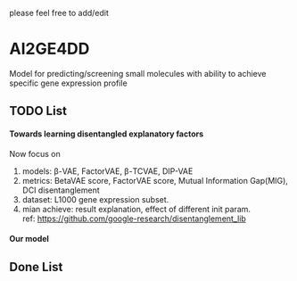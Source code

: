 please feel free to add/edit  
# AI2GE4DD
Model for predicting/screening small molecules with ability to achieve specific gene expression profile  

## TODO List
#### Towards learning disentangled explanatory factors  
Now focus on
1. models: β-VAE, FactorVAE, β-TCVAE, DIP-VAE
2. metrics: BetaVAE score, FactorVAE score, Mutual Information Gap(MIG), DCI disentanglement
3. dataset: L1000 gene expression subset.
4. mian achieve: result explanation, effect of different init param.  
ref: https://github.com/google-research/disentanglement_lib  
#### Our model

## Done List  
